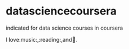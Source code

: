 datasciencecoursera
===================

indicated for data science courses in coursera

I love:music:,:reading:,and:thinking:.
